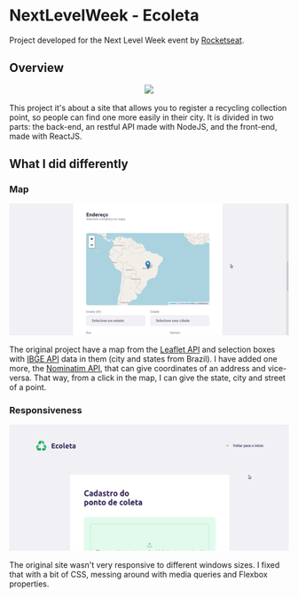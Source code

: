 # NextLevelWeek - Ecoleta

Project developed for the Next Level Week event by <a href="https://rocketseat.com.br/">Rocketseat</a>.

##  Overview

<p align="center">
  <img src="https://github.com/arturo32/NextLevelWeek/blob/master/images/NLW-usage.gif">
</p>

This project it's about a site that allows you to register a recycling collection point, so people can find one more easily in their city. It is divided in two parts: the back-end, an restful API made with NodeJS, and the front-end, made with ReactJS.

## What I did differently  

### Map

<p align="center">
  <img src="https://github.com/arturo32/NextLevelWeek/blob/master/images/NLW-map.gif">
</p>

The original project have a map from the <a href="https://leafletjs.com/">Leaflet API</a> and selection boxes with <a href="https://servicodados.ibge.gov.br/api/docs/localidades?versao=1">IBGE API</a> data in them (city and states from Brazil). I have added one more, the <a href="https://nominatim.org/release-docs/develop/api/Overview/">Nominatim API</a>, that can give coordinates of an address and vice-versa. That way, from a click in the map, I can give the state, city and street of a point.

### Responsiveness

<p align="center">
  <img src="https://github.com/arturo32/NextLevelWeek/blob/master/images/NLW-responsiveness.gif">
</p>

The original site wasn't very responsive to different windows sizes. I fixed that with a bit of CSS, messing around with media queries and Flexbox properties.

